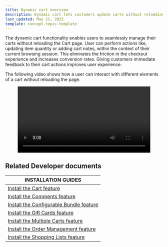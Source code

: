 ```yaml
---
title: Dynamic cart overview
description: Dynamic cart lets customers update carts without reloading the Cart page.
last_updated: May 21, 2023
template: concept-topic-template
---
```


The dynamic cart functionality enables users to seamlessly manage their carts without reloading the Cart page. User can perform actions like, updating item quantity or adding cart notes, within the context of their current browsing session. This eliminates the friction in the checkout experience and increases conversion rates. Giving customers immediate feedback to their cart actions improves user experience.

The following video shows how a user can interact with different elements of a cart without reloading the page.


<figure class="video_container">
    <video width="100%" height="auto" controls>
    <source src="https://spryker.s3.eu-central-1.amazonaws.com/docs/pbc/all/cart-and-checkout/base-shop/cart-feature-overview/dynamic-cart-overview.md/dynamic-cart.mp4" type="video/mp4">
  </video>
</figure>

## Related Developer documents

| INSTALLATION GUIDES |
|---------|
| [Install the Cart feature](/docs/pbc/all/cart-and-checkout/202407.0/base-shop/install-and-upgrade/install-features/install-the-cart-feature.html) |
| [Install the Comments feature](/docs/pbc/all/cart-and-checkout/202407.0/base-shop/install-and-upgrade/install-features/install-the-comments-feature.html) |
| [Install the Configurable Bundle feature](/docs/pbc/all/product-information-management/202407.0/base-shop/install-and-upgrade/install-features/install-the-configurable-bundle-feature.html) |
| [Install the Gift Cards feature](/docs/pbc/all/gift-cards/202407.0/install-and-upgrade/install-the-gift-cards-feature.html) |
| [Install the Multiple Carts feature](/docs/pbc/all/cart-and-checkout/202407.0/base-shop/install-and-upgrade/install-features/install-the-multiple-carts-feature.html) |
| [Install the Order Management feature](/docs/pbc/all/order-management-system/202407.0/base-shop/install-and-upgrade/install-features/install-the-order-management-feature.html) |
| [Install the Shopping Lists feature](/docs/pbc/all/shopping-list-and-wishlist/202407.0/base-shop/install-and-upgrade/install-features/install-the-shopping-lists-feature.html) |
